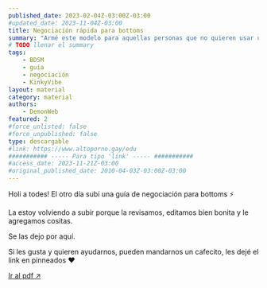 ```yaml
---
published_date: 2023-02-04Z-03:00Z-03:00
#updated_date: 2023-11-04Z-03:00
title: Negociación rápida para bottoms
summary: "Armé este modelo para aquellas personas que no quieren usar una checklist, o tener una negociación larga, y quieren un modelo pre-hecho para poder establecer gustos, necesidades, intenciones, preferencias, límites, entre otros. "
# TODO llenar el summary
tags:
    - BDSM
    - guía
    - negociación
    - KinkyVibe
layout: material
category: material
authors:
    - DemonWeb
featured: 2
#force_unlisted: false
#force_unpublished: false
type: descargable
#link: https://www.altoporno.gay/edu
########### ----- Para tipo 'link' ----- ###########
#access_date: 2023-11-21Z-03:00
#original_published_date: 2010-04-03Z-03:00Z-03:00
---
```


<script>
    import guia from '$lib/posts/media/negociacion-para-bottoms/1.pdf'
</script>
Holi a todes! El otro día subí una guía de negociación para bottoms ⚡️

La estoy volviendo a subir porque la revisamos, editamos bien bonita y le agregamos cositas.

Se las dejo por aquí.

Si les gusta y quieren ayudarnos, pueden mandarnos un cafecito, les dejé el link en pinneados ❤️

<object aria-label="Guía de negociación para bottoms" data={guia} type="application/pdf" width="800px" height="1000px">
<a href={guia}>Ir al pdf ↗️</a>
</object>
